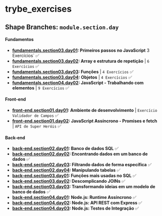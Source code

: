 # trybe_exercises

## Shape Branches: `module.section.day`

#### Fundamentos

- [**fundamentals.section03.day01**](https://github.com/CalebeLAR/trybe_exercises/tree/fundamentals.section03.day01)**: Primeiros passos no JavaScript**  3 Exercícios` ✅
- [**fundamentals.section03.day02**](https://github.com/CalebeLAR/trybe_exercises/tree/fundamentals.section03.day02)**: Array e estrutura de repetição** | `6 Exercícios` ✅
- [**fundamentals.section03.day03**](https://github.com/CalebeLAR/trybe_exercises/tree/fundamentals.section03.day03)**: Funções** | `4 Exercícios` ✅  
- [**fundamentals.section03.day04**](https://github.com/CalebeLAR/trybe_exercises/tree/fundamentals.section03.day04)**: Objetos** | `4 Exercícios` ✅  
- [**fundamentals.section04.day02**](https://github.com/CalebeLAR/trybe_exercises/tree/fundamentals.section04.day02)**: JavaScript - Trabalhando com elementos** | `9 Exercícios` ✅  

#### Front-end

- [**front-end.section01.day01**](https://github.com/CalebeLAR/trybe_exercises/tree/front-end.section01.day01)**: Ambiente de desenvolvimento** | `Exercício Validador de Campos` ✅  
- [**front-end.section01.day02**](https://github.com/CalebeLAR/trybe_exercises/tree/front-end.section01.day02)**: JavaScript Assíncrono - Promises e fetch** | `API de Super Heróis` ✅  
<!-- - [**front-end.section01.day03**](https://github.com/CalebeLAR/exercise-casa-de-cambio)**: Revisão - Casa de Câmbio** | __`fork`__ `Exercício Casa de Câmbio` ✅   -->

#### Back-end
- [**back-end.section02.day01**](https://github.com/CalebeLAR/trybe_exercises/tree/back-end.section02.day01)**: Banco de dados SQL** ✅  
- [**back-end.section02.day02**](https://github.com/CalebeLAR/trybe_exercises/tree/back-end.section02.day02)**: Encontrando dados em um banco de dados** ✅  
- [**back-end.section02.day03**](https://github.com/CalebeLAR/trybe_exercises/tree/back-end.section02.day03)**: Filtrando dados de forma específica** ✅  
- [**back-end.section02.day04**](https://github.com/CalebeLAR/trybe_exercises/tree/back-end.section02.day04)**: Manipulando tabelas** ✅
- [**back-end.section03.day01**](https://github.com/CalebeLAR/trybe_exercises/tree/back-end.section03.day01)**: Funções mais usadas no SQL** ✅
- [**back-end.section03.day02**](https://github.com/CalebeLAR/trybe_exercises/tree/back-end.section03.day02)**: Descomplicando JOINs** ✅
- [**back-end.section03.day03**](https://github.com/CalebeLAR/trybe_exercises/tree/back-end.section03.day03)**: Transformando ideias em um modelo de banco de dados** ✅
- [**back-end.section04.day01**](https://github.com/CalebeLAR/trybe_exercises/tree/back-end.section04.day01)**: Node.js: Runtime Assíncrono** ✅
- [**back-end.section04.day02**](https://github.com/CalebeLAR/trybe_exercises/tree/back-end.section04.day02)**: Node.js: API REST com Express** ✅
- [**back-end.section04.day03**](https://github.com/CalebeLAR/trybe_exercises/tree/back-end.section04.day03)**: Node.js: Testes de Integração** ✅